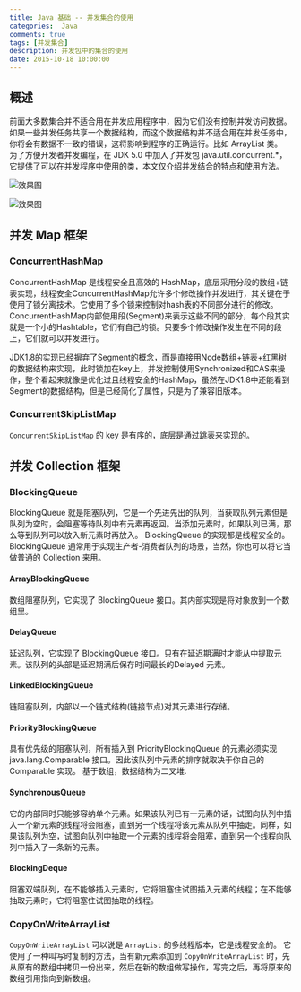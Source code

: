 ```yaml
---
title: Java 基础 -- 并发集合的使用
categories:  Java
comments: true
tags: [并发集合]
description: 并发包中的集合的使用
date: 2015-10-18 10:00:00
---
```


## 概述

前面大多数集合并不适合用在并发应用程序中，因为它们没有控制并发访问数据。如果一些并发任务共享一个数据结构，而这个数据结构并不适合用在并发任务中，你将会有数据不一致的错误，这将影响到程序的正确运行。比如 ArrayList 类。
为了方便开发者并发编程，在 JDK 5.0 中加入了并发包 java.util.concurrent.*，它提供了可以在并发程序中使用的类，本文仅介绍并发结合的特点和使用方法。

![效果图](http://www.plantuml.com/plantuml/svg/SoWkIImgAStDuGh9BCb9LL3oIYnBL7YwSzlJ_ec-YGKlPxSzdT3nR67RitdRdixUfyJ5bPbNabgKbfYSgW2KHk85vnULfAQWYlabbcMc9oRbfA8AE-Vd9PSM5QNcbU0IHz6Oc5HSKfIONAAGd9DONApW2EM2f20Y27qUYSKPsCI3ipCBV3ABmNf004WhsDJewI4R1XO4YkhgeZaGIGr46jC-50qA4ACnLI4iG0GMd0MHGF4uWeDfCuf2X31-bPX-mH56s7KZ_8Mfmo4rBmMOYW00)

![效果图](http://www.plantuml.com/plantuml/svg/XLJBgjim4DtxAyJTt_i5NIHDLYNqWGDTAyua5L6aL9O3Xgv3TstNWK9_8j1D_yQ1_iN5FfXed37P6C-SCsSU6cbIHXrYjRVPqaHBwkcTFchL_BqqFtxDlBLKHEFT__Ef-Vdz-kTq_Nrfpl-UiiouI66Z2r8tLkBCAQQM3v7MtFTU7yrMhonnzyAKgVcfeeeI-wtrnSwuxT0_fwyYR-XV1ktA3GN4wrKPWowYAgmkIpM56PEEHXWvnJ48ol3Dl2kg4CZ5V6SERMjjO8yTwW_kSp2HfY7ekaL7e5jGP_QzoPaMnkreZRw1pSdgEYM3maSa8VSnV7n0yjeLNu9tlYfJzyTWV31nK6rscwrwy-tbHPWvfpm_TxkKK-Jytjaoalt2Nm_m9RjFfS1ADPD_WF8Pfi8eJEODUi5wjny42Kl0Iq3Ka2OfOxxT5mu-U010SEBTbrC1i429C3f8VWcG4uroW6S0Gzfj5eKK0WsTG4Mu1sB149FPFAlC73Oe4yG6akl8se0Eq95WyUOo2o8IxQ7QM4cFQL3ZRyDeEavZbahpFPJZxuvSEkV8PokzLBAQJ9oGMrTx-me0)

## 并发 Map 框架

### ConcurrentHashMap

ConcurrentHashMap 是线程安全且高效的 HashMap，底层采用分段的数组+链表实现，线程安全ConcurrentHashMap允许多个修改操作并发进行，其关键在于使用了锁分离技术。它使用了多个锁来控制对hash表的不同部分进行的修改。ConcurrentHashMap内部使用段(Segment)来表示这些不同的部分，每个段其实就是一个小的Hashtable，它们有自己的锁。只要多个修改操作发生在不同的段上，它们就可以并发进行。

JDK1.8的实现已经摒弃了Segment的概念，而是直接用Node数组+链表+红黑树的数据结构来实现，此时锁加在key上，并发控制使用Synchronized和CAS来操作，整个看起来就像是优化过且线程安全的HashMap，虽然在JDK1.8中还能看到Segment的数据结构，但是已经简化了属性，只是为了兼容旧版本。

### ConcurrentSkipListMap

`ConcurrentSkipListMap` 的 key 是有序的，底层是通过跳表来实现的。

## 并发 Collection 框架

### BlockingQueue

BlockingQueue 就是阻塞队列，它是一个先进先出的队列，当获取队列元素但是队列为空时，会阻塞等待队列中有元素再返回。当添加元素时，如果队列已满，那么等到队列可以放入新元素时再放入。
BlockingQueue 的实现都是线程安全的。
BlockingQueue 通常用于实现生产者-消费者队列的场景，当然，你也可以将它当做普通的 Collection 来用。

#### ArrayBlockingQueue

数组阻塞队列，它实现了 BlockingQueue 接口。其内部实现是将对象放到一个数组里。

#### DelayQueue

延迟队列，它实现了 BlockingQueue 接口。只有在延迟期满时才能从中提取元素。该队列的头部是延迟期满后保存时间最长的Delayed 元素。

#### LinkedBlockingQueue

链阻塞队列，内部以一个链式结构(链接节点)对其元素进行存储。

#### PriorityBlockingQueue

具有优先级的阻塞队列，所有插入到 PriorityBlockingQueue 的元素必须实现 java.lang.Comparable 接口。因此该队列中元素的排序就取决于你自己的 Comparable 实现。
基于数组，数据结构为二叉堆.

#### SynchronousQueue

它的内部同时只能够容纳单个元素。如果该队列已有一元素的话，试图向队列中插入一个新元素的线程将会阻塞，直到另一个线程将该元素从队列中抽走。同样，如果该队列为空，试图向队列中抽取一个元素的线程将会阻塞，直到另一个线程向队列中插入了一条新的元素。

#### BlockingDeque

阻塞双端队列，在不能够插入元素时，它将阻塞住试图插入元素的线程；在不能够抽取元素时，它将阻塞住试图抽取的线程。

### CopyOnWriteArrayList

`CopyOnWriteArrayList` 可以说是 `ArrayList` 的多线程版本，它是线程安全的。
它使用了一种叫写时复制的方法，当有新元素添加到 `CopyOnWriteArrayList` 时，先从原有的数组中拷贝一份出来，然后在新的数组做写操作，写完之后，再将原来的数组引用指向到新数组。

<!-- 
http://www.importnew.com/26461.html
https://www.cnblogs.com/cccw/p/5837448.html
https://blog.csdn.net/king866/article/details/53945400
https://www.cnblogs.com/vijozsoft/p/5585620.html
http://ifeve.com/concurrent-collections-1/
https://blog.csdn.net/ink4t/article/details/76696728
https://www.cnblogs.com/bushi/p/6681543.html
https://www.baidu.com/s?word=CopyOnWriteArrayList&tn=50000021_hao_pg&ie=utf-8&sc=UWd1pgw-pA7EnHc1FMfqnHR1rHb1rj0sPjDknBuW5y99U1Dznzu9m1YknHc3PjTdn6&ssl_sample=s_10%2Cs_77&srcqid=2489131420700060184
https://www.jianshu.com/p/5f570d2f81a2
http://www.runoob.com/java/java-collections.html
http://www.runoob.com/java/java-hashTable-class.html
-->


<!-- 
@startuml
Title "Java 并发Map集合框架图"

interface Map
interface SortedMap
interface NavigableMap
interface ConcurrentMap
interface ConcurrentNavigableMap
abstract class AbstractMap
class ConcurrentHashMap
class ConcurrentSkipListMap




Map <|.. AbstractMap
Map  <|-- ConcurrentMap
AbstractMap <|-- ConcurrentHashMap
ConcurrentMap  <|.. ConcurrentHashMap
Map  <|-- SortedMap
SortedMap <|-- NavigableMap
NavigableMap <|-- ConcurrentNavigableMap
ConcurrentMap <|-- ConcurrentNavigableMap
AbstractMap <|-- ConcurrentSkipListMap
ConcurrentNavigableMap <|.. ConcurrentSkipListMap
@enduml
-->

<!-- 

@startuml
Title "Java 并发Collection集合框架图"

interface Collection
interface Set
interface SortedSet
interface NavigableSet
interface List
interface Queue
interface BlockingQueue
interface Deque
interface BlockingDeque
interface TransferQueue
abstract class AbstractCollection
abstract class AbstractSet
abstract class AbstractQueue
class ConcurrentSkipListSet
class CopyOnWriteArrayList
class CopyOnWriteArraySet
class ArrayBlockingQueue
class ConcurrentLinkedDeque
class DelayQueue
class LinkedBlockingDeque
class LinkedBlockingQueue
class LinkedTransferQueue
class SynchronousQueue
class PriorityBlockingQueue

Collection <|.. AbstractCollection
Collection <|-- Set
Set <|.. AbstractSet
Set <|-- SortedSet
SortedSet <|-- NavigableSet
AbstractCollection  <|-- AbstractSet
AbstractSet <|-- ConcurrentSkipListSet
NavigableSet <|.. ConcurrentSkipListSet
Collection <|-- List
List <|.. CopyOnWriteArrayList
AbstractSet  <|-- CopyOnWriteArraySet
Collection <|-- Queue
Queue <|-- BlockingQueue
Queue  <|-- Deque
Deque <|-- BlockingDeque
BlockingQueue <|-- BlockingDeque
AbstractCollection  <|--  AbstractQueue
Queue <|.. AbstractQueue
BlockingQueue  <|..  ArrayBlockingQueue
AbstractQueue <|--  ArrayBlockingQueue
Deque <|.. ConcurrentLinkedDeque
AbstractCollection <|-- ConcurrentLinkedDeque
AbstractQueue  <|-- ConcurrentLinkedQueue
Queue <|.. ConcurrentLinkedQueue
AbstractQueue <|--  DelayQueue
BlockingQueue <|.. DelayQueue
AbstractQueue <|-- LinkedBlockingDeque
BlockingDeque <|.. LinkedBlockingDeque
AbstractQueue <|-- LinkedBlockingQueue
BlockingQueue <|.. LinkedBlockingQueue
BlockingQueue <|-- TransferQueue
AbstractQueue <|-- LinkedTransferQueue
TransferQueue  <|.. LinkedTransferQueue
AbstractQueue <|-- SynchronousQueue
BlockingQueue <|.. SynchronousQueue
AbstractQueue  <|-- PriorityBlockingQueue
BlockingQueue <|.. PriorityBlockingQueue
@enduml
-->